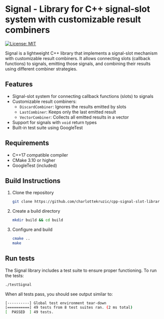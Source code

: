 # Signal - Library for C++ signal-slot system with customizable result combiners
[![License: MIT](https://img.shields.io/badge/License-MIT-lightgrey.svg)](https://opensource.org/licenses/MIT)

Signal is a lightweight C++ library that implements a signal-slot mechanism with customizable result combiners. It allows connecting slots (callback functions) to signals, emitting those signals, and combining their results using different combiner strategies.

## Features
- Signal-slot system for connecting callback functions (slots) to signals
- Customizable result combiners:
    - `DiscardCombiner`: Ignores the results emitted by slots
    - `LastCombiner`: Keeps only the last emitted result
    - `VectorCombiner`: Collects all emitted results in a vector
- Support for signals with `void` return types
- Built-in test suite using GoogleTest

## Requirements
- C++17 compatible compiler
- CMake 3.10 or higher
- GoogleTest (included)

## Build Instructions
1. Clone the repository
    ```bash
    git clone https://github.com/charlottekruzic/cpp-signal-slot-library.git
    ```
2. Create a build directory
    ```bash
    mkdir build && cd build
    ```
3. Configure and build
    ```bash
    cmake ..
    make
    ```

## Run tests
The Signal library includes a test suite to ensure proper functioning. To run the tests:
```bash
./testSignal
```

When all tests pass, you should see output similar to:
```bash
[----------] Global test environment tear-down
[==========] 49 tests from 8 test suites ran. (2 ms total)
[  PASSED  ] 49 tests.
```

